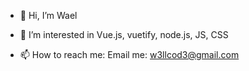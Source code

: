 - 👋 Hi, I’m Wael
- 👀 I’m interested in Vue.js, vuetify, node.js, JS, CSS


- 📫 How to reach me: Email me: w3llcod3@gmail.com

<!---
w3llcod3/w3llcod3 is a ✨ special ✨ repository because its `README.md` (this file) appears on your GitHub profile.
You can click the Preview link to take a look at your changes.
--->
